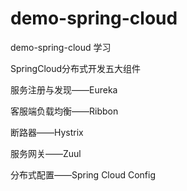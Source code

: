 # demo-spring-cloud
demo-spring-cloud 学习

SpringCloud分布式开发五大组件

服务注册与发现——Eureka

客服端负载均衡——Ribbon

断路器——Hystrix

服务网关——Zuul

分布式配置——Spring Cloud Config
